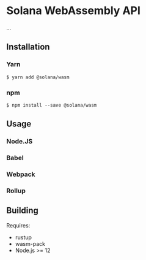 
# Solana WebAssembly API

...

## Installation

### Yarn
```
$ yarn add @solana/wasm
```

### npm
```
$ npm install --save @solana/wasm
```

## Usage

### Node.JS

### Babel

### Webpack

### Rollup

## Building

Requires:
* rustup
* wasm-pack
* Node.js >= 12